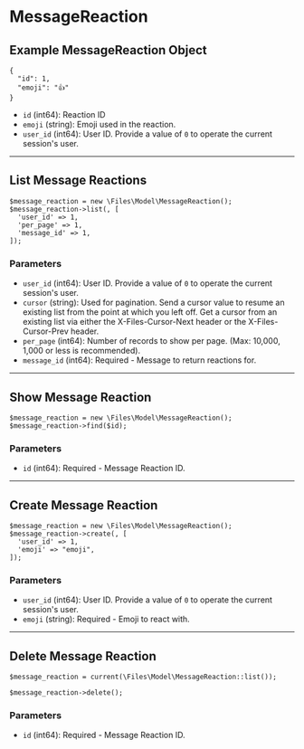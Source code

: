 # MessageReaction

## Example MessageReaction Object

```
{
  "id": 1,
  "emoji": "👍"
}
```

* `id` (int64): Reaction ID
* `emoji` (string): Emoji used in the reaction.
* `user_id` (int64): User ID.  Provide a value of `0` to operate the current session's user.

---

## List Message Reactions

```
$message_reaction = new \Files\Model\MessageReaction();
$message_reaction->list(, [
  'user_id' => 1,
  'per_page' => 1,
  'message_id' => 1,
]);
```


### Parameters

* `user_id` (int64): User ID.  Provide a value of `0` to operate the current session's user.
* `cursor` (string): Used for pagination.  Send a cursor value to resume an existing list from the point at which you left off.  Get a cursor from an existing list via either the X-Files-Cursor-Next header or the X-Files-Cursor-Prev header.
* `per_page` (int64): Number of records to show per page.  (Max: 10,000, 1,000 or less is recommended).
* `message_id` (int64): Required - Message to return reactions for.

---

## Show Message Reaction

```
$message_reaction = new \Files\Model\MessageReaction();
$message_reaction->find($id);
```


### Parameters

* `id` (int64): Required - Message Reaction ID.

---

## Create Message Reaction

```
$message_reaction = new \Files\Model\MessageReaction();
$message_reaction->create(, [
  'user_id' => 1,
  'emoji' => "emoji",
]);
```


### Parameters

* `user_id` (int64): User ID.  Provide a value of `0` to operate the current session's user.
* `emoji` (string): Required - Emoji to react with.

---

## Delete Message Reaction

```
$message_reaction = current(\Files\Model\MessageReaction::list());

$message_reaction->delete();
```

### Parameters

* `id` (int64): Required - Message Reaction ID.


